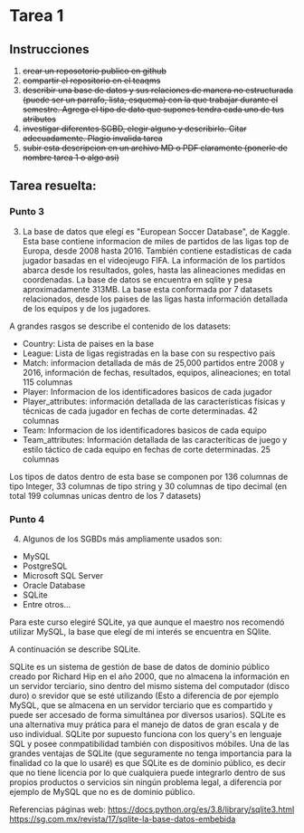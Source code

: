 # Tarea 1 
## Instrucciones 

1. ~~crear un reposotorio publico en github~~
2. ~~compartir el repositorio en el teaqms~~
3. ~~describir una base de datos y sus relaciones de manera no estructurada (puede ser un parrafo, lista, esquema) con la que trabajar durante el semestre. Agrega el tipo de dato que supones tendra cada uno de tus atributos~~
4. ~~investigar diferentes SGBD, elegir alguno y describirlo. Citar adecuadamente. Plagio invalida tarea~~
5. ~~subir esta descripcion en un archivo MD o PDF claramente (ponerle de nombre tarea 1 o algo asi)~~


## Tarea resuelta: 

### Punto 3
3. La base de datos que elegí es "European Soccer Database", de Kaggle. Esta base contiene informacion de miles de partidos de las ligas top de Europa, desde 2008 hasta 2016. También contiene estadísticas de cada jugador basadas en el videojeugo FIFA. La información de los partidos abarca desde los resultados, goles, hasta las alineaciones medidas en coordenadas.
La base de datos se encuentra en sqlite y pesa aproximadamente 313MB. 
La base esta conformada por 7 datasets relacionados, desde los paises de las ligas hasta información detallada de los equipos y de los jugadores. 

A grandes rasgos se describe el contenido de los datasets:
* Country: Lista de paises en la base
* League: Lista de ligas registradas en la base con su respectivo país
* Match: informacion detallada de más de 25,000 partidos entre 2008 y 2016, información de fechas, resultados, equipos, alineaciones; en total 115 columnas
* Player: Informacion de los identificadores basicos de cada jugador
* Player_attributes: información detallada de las características físicas y técnicas de cada jugador en fechas de corte determinadas. 42 columnas
* Team: Informacion de los identificadores basicos de cada equipo
* Team_attributes: Información detallada de las caracteríticas de juego y estilo táctico de cada equipo en fechas de corte determinadas. 25 columnas

Los tipos de datos dentro de esta base se componen por 136 columnas de tipo Integer, 33 columnas de tipo string y 30 columnas de tipo decimal (en total 199 columnas unicas dentro de los 7 datasets)

### Punto 4
4. Algunos de los SGBDs más ampliamente usados son:
- MySQL
- PostgreSQL
- Microsoft SQL Server
- Oracle Database
- SQLite
- Entre otros...

Para este curso elegiré SQLite, ya que aunque el maestro nos recomendó utilizar MySQL, la base que elegí de mi interés se encuentra en SQlite.

A continuación se describe SQLite.

SQLite es un sistema de gestión de base de datos de dominio público creado por Richard Hip en el año 2000, que no almacena la información en un servidor terciario, sino dentro del mismo sistema del computador (disco duro) o srevidor que se esté utilizando (Esto a diferencia de por ejemplo MySQL, que se almacena en un servidor terciario que es compartido y puede ser accesado de forma simultánea por diversos usarios). 
SQLite es una alternativa muy prática para el manejo de datos de gran escala y de uso individual. 
SQLite por supuesto funciona con los query's en lenguaje SQL y posee conmpatibilidad también con dispositivos móbiles. 
Una de las grandes ventajas de SQLite (que seguramente no tenga importancia para la finalidad co la que lo usaré) es que SQLite es de dominio público, es decir que no tiene licencia por lo que cualquiera puede integrarlo dentro de sus propios productos o servicios sin ningún problema legal, a diferencia por ejemplo de MySQL que no es de dominio público.

Referencias páginas web: 
https://docs.python.org/es/3.8/library/sqlite3.html
https://sg.com.mx/revista/17/sqlite-la-base-datos-embebida
